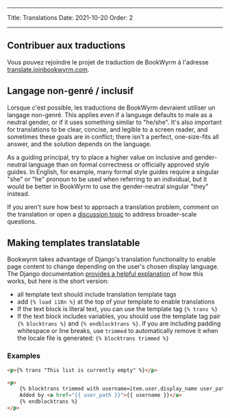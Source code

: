 - - -
Title: Translations Date: 2021-10-20 Order: 2
- - -

## Contribuer aux traductions

Vous pouvez rejoindre le projet de traduction de BookWyrm à l'adresse [translate.joinbookwyrm.com](https://translate.joinbookwyrm.com/).

## Langage non-genré / inclusif

Lorsque c'est possible, les traductions de BookWyrm devraient utiliser un langage non-genré. This applies even if a language defaults to male as a neutral gender, or if it uses something similar to "he/she". It's also important for translations to be clear, concise, and legible to a screen reader, and sometimes these goals are in conflict; there isn't a perfect, one-size-fits all answer, and the solution depends on the language.

As a guiding principal, try to place a higher value on inclusive and gender-neutral language than on formal correctness or officially approved style guides. In English, for example, many formal style guides require a singular "she" or "he" pronoun to be used when referring to an individual, but it would be better in BookWyrm to use the gender-neutral singular "they" instead.

If you aren't sure how best to approach a translation problem, comment on the translation or open a [discussion topic](https://translate.joinbookwyrm.com/project/bookwyrm/discussions) to address broader-scale questions.

## Making templates translatable

Bookwyrm takes advantage of Django's translation functionality to enable page content to change depending on the user's chosen display language. The Django documentation [provides a helpful explanation](https://docs.djangoproject.com/en/3.2/topics/i18n/translation/#internationalization-in-template-code) of how this works, but here is the short version:

* all template text should include translation template tags
* add `{% load i18n %}` at the top of your template to enable translations
* If the text block is literal text, you can use the template tag `{% trans %}`
* If the text block includes variables, you should use the template tag pair `{% blocktrans %}` and `{% endblocktrans %}`. If you are including padding whitespace or line breaks, use `trimmed` to automatically remove it when the locale file is generated: `{% blocktrans trimmed %}`

### Examples

```html
<p>{% trans "This list is currently empty" %}</p>

<p>
    {% blocktrans trimmed with username=item.user.display_name user_path=item.user.local_path %}
    Added by <a href="{{ user_path }}">{{ username }}</a>
    {% endblocktrans %}
</p>
```
